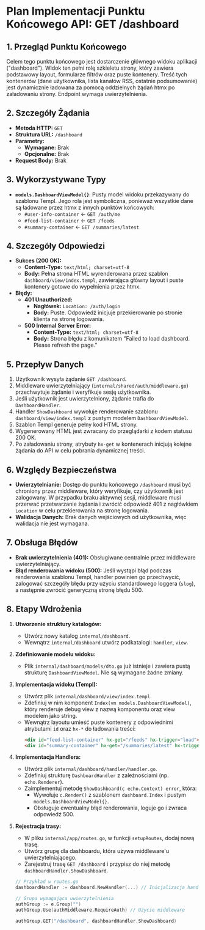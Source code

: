 # Plan Implementacji Punktu Końcowego API: GET /dashboard

## 1. Przegląd Punktu Końcowego

Celem tego punktu końcowego jest dostarczenie głównego widoku aplikacji ("dashboard"). Widok ten pełni rolę szkieletu strony, który zawiera podstawowy layout, formularze filtrów oraz puste kontenery. Treść tych kontenerów (dane użytkownika, lista kanałów RSS, ostatnie podsumowanie) jest dynamicznie ładowana za pomocą oddzielnych żądań htmx po załadowaniu strony. Endpoint wymaga uwierzytelnienia.

## 2. Szczegóły Żądania

- **Metoda HTTP:** `GET`
- **Struktura URL:** `/dashboard`
- **Parametry:**
  - **Wymagane:** Brak
  - **Opcjonalne:** Brak
- **Request Body:** Brak

## 3. Wykorzystywane Typy

- **`models.DashboardViewModel{}`**: Pusty model widoku przekazywany do szablonu Templ. Jego rola jest symboliczna, ponieważ wszystkie dane są ładowane przez htmx z innych punktów końcowych:
  - `#user-info-container` ← `GET /auth/me`
  - `#feed-list-container` ← `GET /feeds`
  - `#summary-container` ← `GET /summaries/latest`

## 4. Szczegóły Odpowiedzi

- **Sukces (200 OK):**
  - **Content-Type:** `text/html; charset=utf-8`
  - **Body:** Pełna strona HTML wyrenderowana przez szablon `dashboard/view/index.templ`, zawierająca główny layout i puste kontenery gotowe do wypełnienia przez htmx.
- **Błędy:**
  - **401 Unauthorized:**
    - **Nagłówek:** `Location: /auth/login`
    - **Body:** Puste. Odpowiedź inicjuje przekierowanie po stronie klienta na stronę logowania.
  - **500 Internal Server Error:**
    - **Content-Type:** `text/html; charset=utf-8`
    - **Body:** Strona błędu z komunikatem "Failed to load dashboard. Please refresh the page."

## 5. Przepływ Danych

1. Użytkownik wysyła żądanie `GET /dashboard`.
2. Middleware uwierzytelniający (`internal/shared/auth/middleware.go`) przechwytuje żądanie i weryfikuje sesję użytkownika.
3. Jeśli użytkownik jest uwierzytelniony, żądanie trafia do `DashboardHandler`.
4. Handler `ShowDashboard` wywołuje renderowanie szablonu `dashboard/view/index.templ` z pustym modelem `DashboardViewModel`.
5. Szablon Templ generuje pełny kod HTML strony.
6. Wygenerowany HTML jest zwracany do przeglądarki z kodem statusu 200 OK.
7. Po załadowaniu strony, atrybuty `hx-get` w kontenerach inicjują kolejne żądania do API w celu pobrania dynamicznej treści.

## 6. Względy Bezpieczeństwa

- **Uwierzytelnianie:** Dostęp do punktu końcowego `/dashboard` musi być chroniony przez middleware, który weryfikuje, czy użytkownik jest zalogowany. W przypadku braku aktywnej sesji, middleware musi przerwać przetwarzanie żądania i zwrócić odpowiedź 401 z nagłówkiem `Location` w celu przekierowania na stronę logowania.
- **Walidacja Danych:** Brak danych wejściowych od użytkownika, więc walidacja nie jest wymagana.

## 7. Obsługa Błędów

- **Brak uwierzytelnienia (401):** Obsługiwane centralnie przez middleware uwierzytelniający.
- **Błąd renderowania widoku (500):** Jeśli wystąpi błąd podczas renderowania szablonu Templ, handler powinien go przechwycić, zalogować szczegóły błędu przy użyciu standardowego loggera (`slog`), a następnie zwrócić generyczną stronę błędu 500.

## 8. Etapy Wdrożenia

1. **Utworzenie struktury katalogów:**
   - Utwórz nowy katalog `internal/dashboard`.
   - Wewnątrz `internal/dashboard` utwórz podkatalogi: `handler`, `view`.

2. **Zdefiniowanie modelu widoku:**
   - Plik `internal/dashboard/models/dto.go` już istnieje i zawiera pustą strukturę `DashboardViewModel`. Nie są wymagane żadne zmiany.

3. **Implementacja widoku (Templ):**
   - Utwórz plik `internal/dashboard/view/index.templ`.
   - Zdefiniuj w nim komponent `Index(vm models.DashboardViewModel)`, który renderuje debug view z nazwą komponentu oraz view modelem jako string.
   - Wewnątrz layoutu umieść puste kontenery z odpowiednimi atrybutami `id` oraz `hx-*` do ładowania treści:
     ```html
     <div id="feed-list-container" hx-get="/feeds" hx-trigger="load"></div>
     <div id="summary-container" hx-get="/summaries/latest" hx-trigger="load"></div>
     ```

4. **Implementacja Handlera:**
   - Utwórz plik `internal/dashboard/handler/handler.go`.
   - Zdefiniuj strukturę `DashboardHandler` z zależnościami (np. `echo.Renderer`).
   - Zaimplementuj metodę `ShowDashboard(c echo.Context) error`, która:
     - Wywołuje `c.Render()` z szablonem `dashboard.Index` i pustym `models.DashboardViewModel{}`.
     - Obsługuje ewentualny błąd renderowania, loguje go i zwraca odpowiedź 500.

5. **Rejestracja trasy:**
   - W pliku `internal/app/routes.go`, w funkcji `setupRoutes`, dodaj nową trasę.
   - Utwórz grupę dla dashboardu, która używa middleware'u uwierzytelniającego.
   - Zarejestruj trasę `GET /dashboard` i przypisz do niej metodę `dashboardHandler.ShowDashboard`.

   ```go
   // Przykład w routes.go
   dashboardHandler := dashboard.NewHandler(...) // Inicjalizacja handlera

   // Grupa wymagająca uwierzytelnienia
   authGroup := e.Group("")
   authGroup.Use(authMiddleware.RequireAuth) // Użycie middleware

   authGroup.GET("/dashboard", dashboardHandler.ShowDashboard)
   ```

